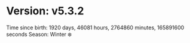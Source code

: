 # Version: v5.3.2
Time since birth: 1920 days, 46081 hours, 2764860 minutes, 165891600 seconds
Season: Winter ❄️
